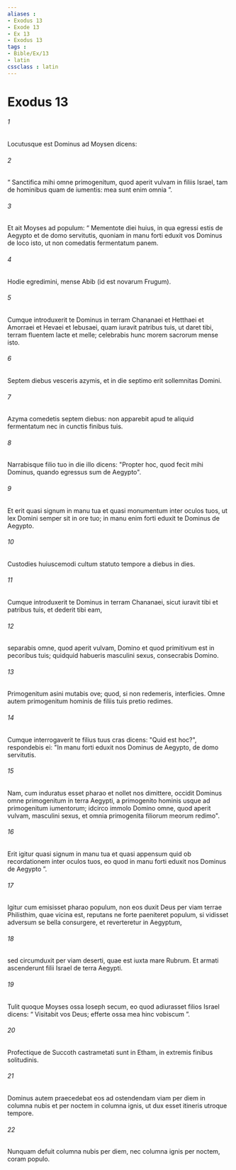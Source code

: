 ```yaml
---
aliases : 
- Exodus 13
- Exode 13
- Ex 13
- Exodus 13
tags : 
- Bible/Ex/13
- latin
cssclass : latin
---
```


# Exodus 13

###### 1
Locutusque est Dominus ad Moysen dicens: 
###### 2
“ Sanctifica mihi omne primogenitum, quod aperit vulvam in filiis Israel, tam de hominibus quam de iumentis: mea sunt enim omnia ”.
###### 3
Et ait Moyses ad populum: “ Mementote diei huius, in qua egressi estis de Aegypto et de domo servitutis, quoniam in manu forti eduxit vos Dominus de loco isto, ut non comedatis fermentatum panem. 
###### 4
Hodie egredimini, mense Abib (id est novarum Frugum). 
###### 5
Cumque introduxerit te Dominus in terram Chananaei et Hetthaei et Amorraei et Hevaei et Iebusaei, quam iuravit patribus tuis, ut daret tibi, terram fluentem lacte et melle; celebrabis hunc morem sacrorum mense isto.
###### 6
Septem diebus vesceris azymis, et in die septimo erit sollemnitas Domini. 
###### 7
Azyma comedetis septem diebus: non apparebit apud te aliquid fermentatum nec in cunctis finibus tuis. 
###### 8
Narrabisque filio tuo in die illo dicens: "Propter hoc, quod fecit mihi Dominus, quando egressus sum de Aegypto". 
###### 9
Et erit quasi signum in manu tua et quasi monumentum inter oculos tuos, ut lex Domini semper sit in ore tuo; in manu enim forti eduxit te Dominus de Aegypto. 
###### 10
Custodies huiuscemodi cultum statuto tempore a diebus in dies.
###### 11
Cumque introduxerit te Dominus in terram Chananaei, sicut iuravit tibi et patribus tuis, et dederit tibi eam, 
###### 12
separabis omne, quod aperit vulvam, Domino et quod primitivum est in pecoribus tuis; quidquid habueris masculini sexus, consecrabis Domino. 
###### 13
Primogenitum asini mutabis ove; quod, si non redemeris, interficies. Omne autem primogenitum hominis de filiis tuis pretio redimes. 
###### 14
Cumque interrogaverit te filius tuus cras dicens: "Quid est hoc?", respondebis ei: "In manu forti eduxit nos Dominus de Aegypto, de domo servitutis. 
###### 15
Nam, cum induratus esset pharao et nollet nos dimittere, occidit Dominus omne primogenitum in terra Aegypti, a primogenito hominis usque ad primogenitum iumentorum; idcirco immolo Domino omne, quod aperit vulvam, masculini sexus, et omnia primogenita filiorum meorum redimo". 
###### 16
Erit igitur quasi signum in manu tua et quasi appensum quid ob recordationem inter oculos tuos, eo quod in manu forti eduxit nos Dominus de Aegypto ”.
###### 17
Igitur cum emisisset pharao populum, non eos duxit Deus per viam terrae Philisthim, quae vicina est, reputans ne forte paeniteret populum, si vidisset adversum se bella consurgere, et reverteretur in Aegyptum, 
###### 18
sed circumduxit per viam deserti, quae est iuxta mare Rubrum. Et armati ascenderunt filii Israel de terra Aegypti. 
###### 19
Tulit quoque Moyses ossa Ioseph secum, eo quod adiurasset filios Israel dicens: “ Visitabit vos Deus; efferte ossa mea hinc vobiscum ”.
###### 20
Profectique de Succoth castrametati sunt in Etham, in extremis finibus solitudinis. 
###### 21
Dominus autem praecedebat eos ad ostendendam viam per diem in columna nubis et per noctem in columna ignis, ut dux esset itineris utroque tempore. 
###### 22
Nunquam defuit columna nubis per diem, nec columna ignis per noctem, coram populo.
